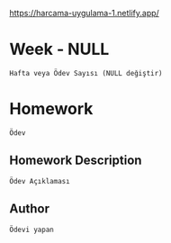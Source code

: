 https://harcama-uygulama-1.netlify.app/
# Week - NULL
```Hafta veya Ödev Sayısı (NULL değiştir)```

# Homework 
```Ödev```


## Homework Description

```Ödev Açıklaması ```


## Author

```Ödevi yapan```
